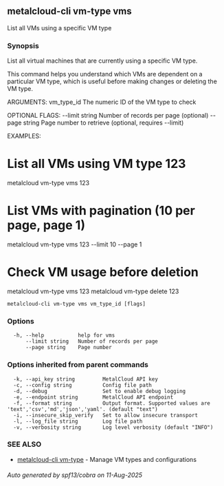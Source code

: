 ## metalcloud-cli vm-type vms

List all VMs using a specific VM type

### Synopsis

List all virtual machines that are currently using a specific VM type.

This command helps you understand which VMs are dependent on a particular VM type,
which is useful before making changes or deleting the VM type.

ARGUMENTS:
  vm_type_id    The numeric ID of the VM type to check

OPTIONAL FLAGS:
  --limit string    Number of records per page (optional)
  --page string     Page number to retrieve (optional, requires --limit)

EXAMPLES:
  # List all VMs using VM type 123
  metalcloud vm-type vms 123
  
  # List VMs with pagination (10 per page, page 1)
  metalcloud vm-type vms 123 --limit 10 --page 1
  
  # Check VM usage before deletion
  metalcloud vm-type vms 123
  metalcloud vm-type delete 123

```
metalcloud-cli vm-type vms vm_type_id [flags]
```

### Options

```
  -h, --help           help for vms
      --limit string   Number of records per page
      --page string    Page number
```

### Options inherited from parent commands

```
  -k, --api_key string         MetalCloud API key
  -c, --config string          Config file path
  -d, --debug                  Set to enable debug logging
  -e, --endpoint string        MetalCloud API endpoint
  -f, --format string          Output format. Supported values are 'text','csv','md','json','yaml'. (default "text")
  -i, --insecure_skip_verify   Set to allow insecure transport
  -l, --log_file string        Log file path
  -v, --verbosity string       Log level verbosity (default "INFO")
```

### SEE ALSO

* [metalcloud-cli vm-type](metalcloud-cli_vm-type.md)	 - Manage VM types and configurations

###### Auto generated by spf13/cobra on 11-Aug-2025
